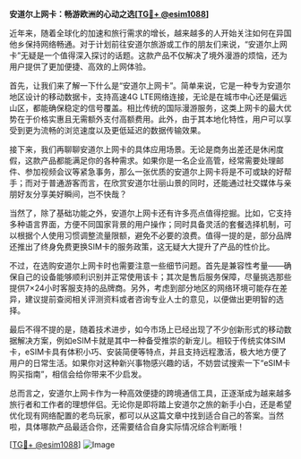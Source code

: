 **安道尔上网卡：畅游欧洲的心动之选[[TG💪+ @esim1088](https://t.me/s/esim1088)]**

近年来，随着全球化的加速和旅行需求的增长，越来越多的人开始关注如何在异国他乡保持网络畅通。对于计划前往安道尔旅游或工作的朋友们来说，“安道尔上网卡”无疑是一个值得深入探讨的话题。这款产品不仅解决了境外漫游的烦恼，还为用户提供了更加便捷、高效的上网体验。

首先，让我们来了解一下什么是“安道尔上网卡”。简单来说，它是一种专为安道尔地区设计的移动数据卡，支持高速4G LTE网络连接，无论是在城市中心还是偏远山区，都能确保稳定的信号覆盖。相比传统的国际漫游服务，这类上网卡的最大优势在于价格实惠且无需额外支付高额费用。此外，由于其本地化特性，用户可以享受到更为流畅的浏览速度以及更低延迟的数据传输效果。

接下来，我们再聊聊安道尔上网卡的具体应用场景。无论是商务出差还是休闲度假，这款产品都能满足你的各种需求。如果你是一名企业高管，经常需要处理邮件、参加视频会议等紧急事务，那么一张优质的安道尔上网卡将是不可或缺的好帮手；而对于普通游客而言，在欣赏安道尔壮丽山景的同时，还能通过社交媒体与亲朋好友分享美好瞬间，岂不快哉？

当然了，除了基础功能之外，安道尔上网卡还有许多亮点值得挖掘。比如，它支持多种语言界面，方便不同国家背景的用户操作；同时具备灵活的套餐选择机制，可以根据个人使用习惯调整流量限额，避免不必要的浪费。值得一提的是，部分品牌还推出了终身免费更换SIM卡的服务政策，这无疑大大提升了产品的性价比。

不过，在选购安道尔上网卡时也需要注意一些细节问题。首先是兼容性考量——确保自己的设备能够顺利识别并正常使用该卡；其次是售后服务保障，尽量挑选那些提供7×24小时客服支持的品牌商。另外，考虑到部分地区的网络环境可能存在差异，建议提前查阅相关评测资料或者咨询专业人士的意见，以便做出更明智的选择。

最后不得不提的是，随着技术进步，如今市场上已经出现了不少创新形式的移动数据解决方案，例如eSIM卡就是其中一种备受推崇的新宠儿。相较于传统实体SIM卡，eSIM卡具有体积小巧、安装简便等特点，并且支持远程激活，极大地方便了用户的日常生活。如果你对这种新兴事物感兴趣的话，不妨尝试搜索一下“eSIM卡购买指南”，相信会给你带来不少启发。

总而言之，安道尔上网卡作为一种高效便捷的跨境通信工具，正逐渐成为越来越多旅行者和工作者的理想伴侣。无论你是即将踏上安道尔之旅的新手小白，还是希望优化现有网络配置的老鸟玩家，都可以从这篇文章中找到适合自己的答案。当然啦，具体哪款产品最适合你，还需要结合自身实际情况综合判断哦！

[[TG💪+ @esim1088](https://t.me/s/esim1088)] 
![Image](https://i.postimg.cc/4NQfJmqS/Snipaste-2025-05-13-00-14-12.png)